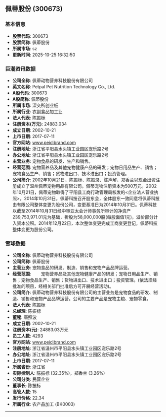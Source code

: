 ## 佩蒂股份 (300673)

### 基本信息

- **股票代码**: 300673
- **股票简称**: 佩蒂股份
- **所属市场**: sz
- **更新时间**: 2025-10-25 16:32:50

### 巨潮资讯数据

- **公司全称**: 佩蒂动物营养科技股份有限公司
- **英文名称**: Petpal Pet Nutrition Technology Co., Ltd.
- **A股代码**: 300673
- **A股简称**: 佩蒂股份
- **所属市场**: 深交所创业板
- **所属行业**: 农副食品加工业
- **法人代表**: 陈振标
- **注册资本(万元)**: 24883.034
- **成立日期**: 2002-10-21
- **上市日期**: 2017-07-11
- **官方网站**: www.peidibrand.com
- **注册地址**: 浙江省平阳县水头镇工业园区宠乐路2号
- **办公地址**: 浙江省平阳县水头镇工业园区宠乐路2号
- **主营业务**: 宠物食品的研发、生产和销售。
- **经营范围**: 宠物营养品及其他宠物健康产品的研发；宠物日用品生产、销售；宠物食品生产、销售；货物进出口、技术进出口；投资管理。
- **公司简介**: 2002年10月21日，陈振标、陈振录、陈声解、郑香兰以现金出资注册成立了温州佩蒂宠物用品有限公司。佩蒂宠物注册资本为500万元。2002年10月21日，佩蒂宠物取得了平阳县工商行政管理局核发的<企业法人营业执照>。2014年10月31日，佩蒂科技召开股东会，全体股东一致同意将佩蒂科技由有限公司整体变更为股份公司，变更基准日为2014年10月31日。佩蒂科技以截至2014年10月31日经中审亚太会计师事务所审计的净资产239,753,971.01元为基础，折股为58,000,000股(每股面值1元)，溢价部分计入资本公积。2014年12月22日，本次整体变更完成工商变更登记，佩蒂科技整体变更为股份公司。

### 雪球数据

- **公司全称**: 佩蒂动物营养科技股份有限公司
- **公司简称**: 佩蒂股份
- **主营业务**: 宠物食品的研发、制造、销售和宠物产品品牌运营。
- **经营范围**: 　　宠物营养品及其他宠物健康产品的研发；宠物日用品生产、销售；宠物食品生产、销售；货物进出口、技术进出口；投资管理。(依法须经批准的项目，经相关部门批准后方可开展经营活动)。
- **公司简介**: 佩蒂动物营养科技股份有限公司的主营业务是宠物食品的研发、制造、销售和宠物产品品牌运营。公司的主要产品是宠物主粮、宠物零食。
- **法人代表**: 陈振标
- **总经理**: 陈振标
- **董秘**: 唐照波
- **成立日期**: 2002-10-21
- **注册资本(元)**: 24883.03万元
- **员工人数**: 4293
- **官方网站**: www.peidibrand.com
- **注册地址**: 浙江省温州市平阳县水头镇工业园区宠乐路2号
- **办公地址**: 浙江省温州市平阳县水头镇工业园区宠乐路2号
- **上市日期**: 2017-07-11
- **所属省份**: 浙江省
- **实际控制人**: 陈振标 (32.35%)，郑香兰 (3.26%)
- **公司分类**: 民营企业
- **董事长**: 陈振标
- **高管人数**: 15
- **发行价格**: 22.34
- **所属行业**: 农产品加工 (BK0003)

---